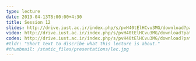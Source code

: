 ```yaml
---
type: lecture
date: 2019-04-13T8:00:00+4:30
title: Session 12
slides: http://drive.iust.ac.ir/index.php/s/pvH40tElHCvu3MG/download?path=%2FSlides&files=AP_Session12.pdf
video: http://drive.iust.ac.ir/index.php/s/pvH40tElHCvu3MG/download?path=%2FClassVideos&files=S12.mp4
codes: http://drive.iust.ac.ir/index.php/s/pvH40tElHCvu3MG/download?path=%2FCode&files=S12.zip
#tldr: "Short text to discribe what this lecture is about."
#thumbnail: /static_files/presentations/lec.jpg
---
```

